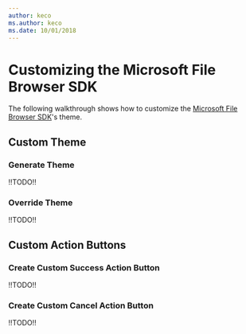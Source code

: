 ```yaml
---
author: keco
ms.author: keco
ms.date: 10/01/2018
---
```

# Customizing the Microsoft File Browser SDK

The following walkthrough shows how to customize the [Microsoft File Browser SDK](https://www.npmjs.com/package/@microsoft/file-browser)'s theme.

## Custom Theme

### Generate Theme

!!TODO!!

### Override Theme

!!TODO!!

## Custom Action Buttons

### Create Custom Success Action Button

!!TODO!!

### Create Custom Cancel Action Button

!!TODO!!

<!-- {
  "type": "#page.annotation",
  "description": "Use the JavaScript picker and saver SDKs to connect your web app to OneDrive.",
  "keywords": "js,javascript,onedrive,picker,saver,open,save,cloud",
  "section": "sdks",
  "headerAdditions": [
    "<script type=\"text/javascript\" src=\"https://js.live.net/v7.0/OneDrive.js\"></script>"
  ],
  "footerAdditions": [
    "<link rel=\"stylesheet\" type=\"text/css\" href=\"js-sample.css\" />",
    "<script type=\"text/javascript\" src=\"unified-js-sample.js\"></script>"]
} -->
